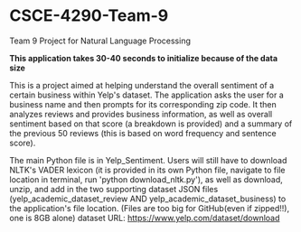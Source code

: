 # CSCE-4290-Team-9

Team 9 Project for Natural Language Processing

**This application takes 30-40 seconds to initialize because of the data size**

This is a project aimed at helping understand the overall sentiment of a certain business within Yelp's dataset. The application asks the user for a business name and then prompts for its corresponding zip code. It then analyzes reviews and provides business information, as well as overall sentiment based on that score (a breakdown is provided) and a summary of the previous 50 reviews (this is based on word frequency and sentence score).

The main Python file is in Yelp_Sentiment. Users will still have to download NLTK's VADER lexicon (it is provided in its own Python file, navigate to file location in terminal, run 'python download_nltk.py'), as well as download, unzip, and add in the two supporting dataset JSON files (yelp_academic_dataset_review AND yelp_academic_dataset_business) to the application's file location. (Files are too big for GitHub(even if zipped!!), one is 8GB alone)
dataset URL: https://www.yelp.com/dataset/download 
